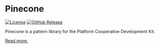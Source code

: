 # Pinecone

[![License](https://badgen.net/github/license/platform-coop-toolkit/pinecone)](https://github.com/platform-coop-toolkit/pinecone/blob/master/LICENSE.md) [![GitHub Release](https://badgen.net/github/release/platform-coop-toolkit/pinecone)](https://github.com/platform-coop-toolkit/pinecone/releases/latest)

Pinecone is a pattern library for the Platform Cooperative Development Kit.

[Read more.](src/docs/01-index.md)
